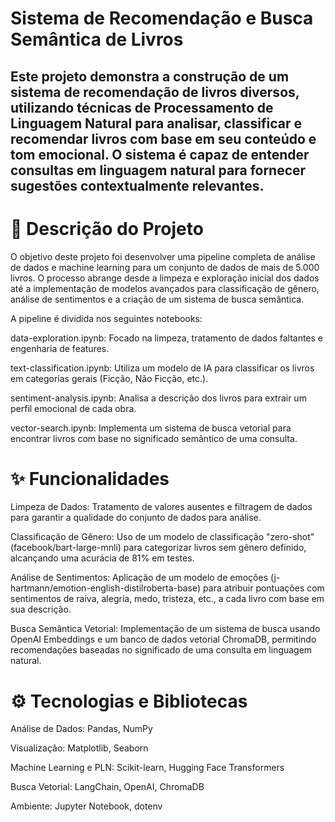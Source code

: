 # Sistema de Recomendação e Busca Semântica de Livros
## Este projeto demonstra a construção de um sistema de recomendação de livros diversos, utilizando técnicas de Processamento de Linguagem Natural para analisar, classificar e recomendar livros com base em seu conteúdo e tom emocional. O sistema é capaz de entender consultas em linguagem natural para fornecer sugestões contextualmente relevantes.

# 📜 Descrição do Projeto
O objetivo deste projeto foi desenvolver uma pipeline completa de análise de dados e machine learning para um conjunto de dados de mais de 5.000 livros. O processo abrange desde a limpeza e exploração inicial dos dados até a implementação de modelos avançados para classificação de gênero, análise de sentimentos e a criação de um sistema de busca semântica.

A pipeline é dividida nos seguintes notebooks:

data-exploration.ipynb: Focado na limpeza, tratamento de dados faltantes e engenharia de features.

text-classification.ipynb: Utiliza um modelo de IA para classificar os livros em categorias gerais (Ficção, Não Ficção, etc.).

sentiment-analysis.ipynb: Analisa a descrição dos livros para extrair um perfil emocional de cada obra.

vector-search.ipynb: Implementa um sistema de busca vetorial para encontrar livros com base no significado semântico de uma consulta.

# ✨ Funcionalidades
Limpeza de Dados: Tratamento de valores ausentes e filtragem de dados para garantir a qualidade do conjunto de dados para análise.

Classificação de Gênero: Uso de um modelo de classificação "zero-shot" (facebook/bart-large-mnli) para categorizar livros sem gênero definido, alcançando uma acurácia de 81% em testes.

Análise de Sentimentos: Aplicação de um modelo de emoções (j-hartmann/emotion-english-distilroberta-base) para atribuir pontuações com sentimentos de raiva, alegria, medo, tristeza, etc., a cada livro com base em sua descrição.

Busca Semântica Vetorial: Implementação de um sistema de busca usando OpenAI Embeddings e um banco de dados vetorial ChromaDB, permitindo recomendações baseadas no significado de uma consulta em linguagem natural.

# ⚙️ Tecnologias e Bibliotecas
Análise de Dados: Pandas, NumPy

Visualização: Matplotlib, Seaborn

Machine Learning e PLN: Scikit-learn, Hugging Face Transformers

Busca Vetorial: LangChain, OpenAI, ChromaDB

Ambiente: Jupyter Notebook, dotenv
